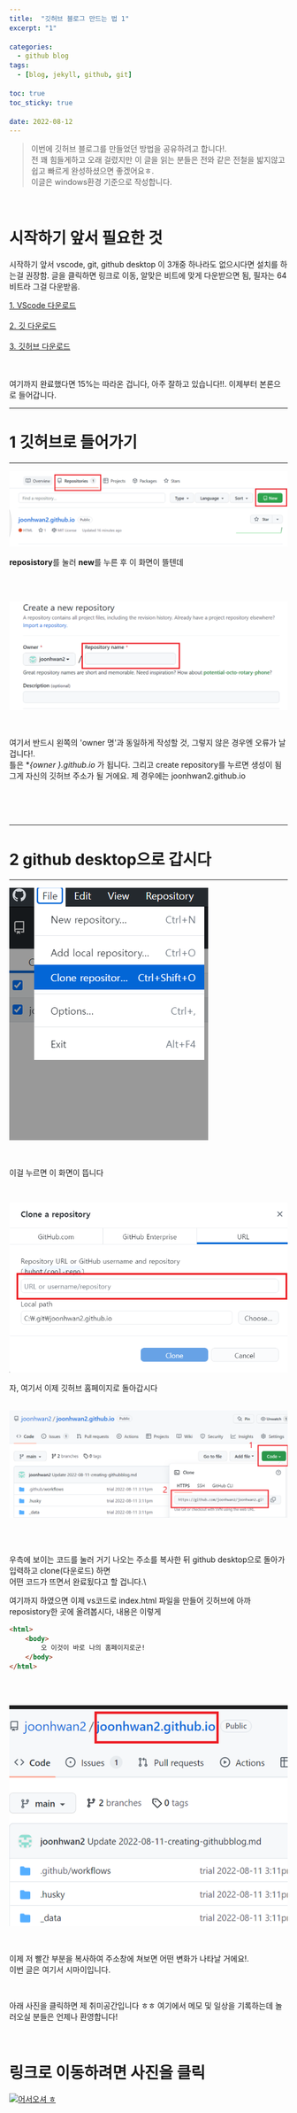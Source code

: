 ```yaml
---
title:  "깃허브 블로그 만드는 법 1"
excerpt: "1"

categories:
  - github blog 
tags:
  - [blog, jekyll, github, git]

toc: true
toc_sticky: true
 
date: 2022-08-12
---
```


> 이번에 깃허브 블로그를 만들었던 방법을 공유하려고 합니다!.\
> 전 꽤 힘들게하고 오래 걸렸지만 이 글을 읽는 분들은 전와 같은 전철을 밟지않고 쉽고
> 빠르게 완성하셨으면 좋겠어요ㅎ.\
> 이글은 windows환경 기준으로 작성합니다.

<br>

# 시작하기 앞서 필요한 것
시작하기 앞서 vscode, git,  github desktop 이 3개중 하나라도 없으시다면 설치를 하는걸 권장함.
글을 클릭하면 링크로 이동, 알맞은 비트에 맞게 다운받으면 됨, 필자는 64비트라 그걸 다운받음.

[1. VScode 다운로드](https://code.visualstudio.com/download)
<br>
<br>
[2. 깃 다운로드](https://git-scm.com/downloads)
<br>
<br>
[3. 깃허브 다운로드](https://desktop.github.com/)

<br>
<br>
여기까지 완료했다면 15%는 따라온 겁니다, 아주 잘하고 있습니다!!. 이제부터 본론으로 들어갑니다.

<br>


---
# 1 깃허브로 들어가기
---
![Desktop View](/assets/img/2022-08-12/1.PNG)

  **reposistory**를 눌러 **new**를 누른 후 이 화면이 뜰텐데

<br>
<br>



![Desktop View](/assets/img/2022-08-12/2.PNG)

<br>

여기서 반드시 왼쪽의 'owner 명'과 동일하게 작성할 것, 그렇지 않은 경우엔 오류가 날 겁니다!.\
틀은  **{owner *}.github.io** 가 됩니다. 그리고 create repository를 누르면 생성이 됨\
그게 자신의 깃허브 주소가 될 거에요.  제 경우에는 joonhwan2.github.io  

<br>
<br>
<br>

---
# 2 github desktop으로 갑시다
---
![Desktop View](/assets/img/2022-08-12/3.PNG)

<br>

이걸 누르면 이 화면이 뜹니다

<br>

![Desktop View](/assets/img/2022-08-12/4.PNG)
<br>

자, 여기서 이제 깃허브 홈페이지로 돌아갑시다
<br>
<br>

![Desktop View](/assets/img/2022-08-12/5.PNG)

<br>
<br>

우측에 보이는 코드를 눌러 거기 나오는 주소를 복사한 뒤 github desktop으로 돌아가 입력하고 clone(다운로드) 하면\
어떤 코드가 뜨면서 완료됬다고 할 겁니다.\

여기까지 하였으면 이제 vs코드로 index.html 파일을 만들어 깃허브에 아까 reposistory한 곳에 올려봅시다, 내용은 이렇게
```html
<html>
	<body>
		오 이것이 바로 나의 홈페이지로군!
	</body>
</html>
```

<br>
<br>

![Desktop View](/assets/img/2022-08-12/6.PNG)

<br>

이제 저 빨간 부분을 복사하여 주소창에 쳐보면 어떤 변화가 나타날 거에요!.\
이번 글은 여기서 시마이입니다.

<br>

아래 사진을 클릭하면 제 취미공간입니다 ㅎㅎ 여기에서 메모 및 일상을 기록하는데 놀러오실 분들은 언제나 환영합니다!

<br>

# 링크로 이동하려면 사진을 클릭

[![어서오셔 ㅎ](https://encrypted-tbn0.gstatic.com/images?q=tbn:ANd9GcQk-zPB4TCuWRNJVIF0aWgniDPNJgUTdXmILg&usqp=CAU)](https://discord.gg/zkzk5xtm)
